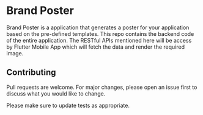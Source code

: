 # Brand Poster

Brand Poster is a application that generates a poster for your application based on the pre-defined templates. This repo contains the backend code of the entire application. The RESTful APIs mentioned here will be access by Flutter Mobile App which will fetch the data and render the required image.


## Contributing
Pull requests are welcome. For major changes, please open an issue first to discuss what you would like to change.

Please make sure to update tests as appropriate.
